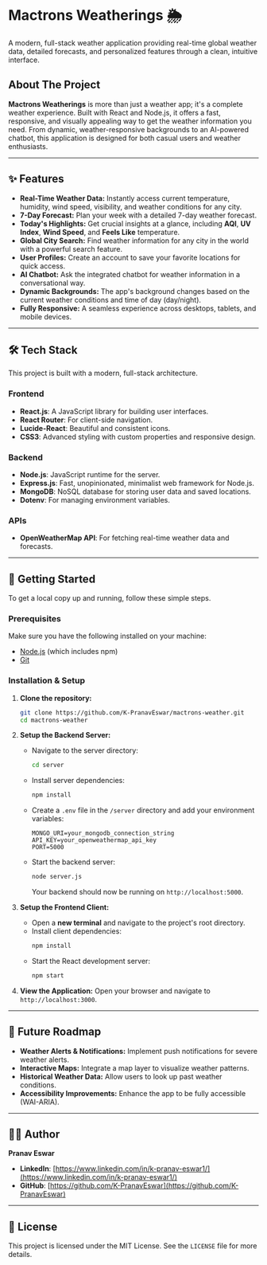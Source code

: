 # Mactrons Weatherings 🌦️

[](https://opensource.org/licenses/MIT)
[](https://react.dev/)
[](https://nodejs.org/)

A modern, full-stack weather application providing real-time global weather data, detailed forecasts, and personalized features through a clean, intuitive interface.

## About The Project

**Mactrons Weatherings** is more than just a weather app; it's a complete weather experience. Built with React and Node.js, it offers a fast, responsive, and visually appealing way to get the weather information you need. From dynamic, weather-responsive backgrounds to an AI-powered chatbot, this application is designed for both casual users and weather enthusiasts.

-----

## ✨ Features

  * **Real-Time Weather Data:** Instantly access current temperature, humidity, wind speed, visibility, and weather conditions for any city.
  * **7-Day Forecast:** Plan your week with a detailed 7-day weather forecast.
  * **Today's Highlights:** Get crucial insights at a glance, including **AQI**, **UV Index**, **Wind Speed**, and **Feels Like** temperature.
  * **Global City Search:** Find weather information for any city in the world with a powerful search feature.
  * **User Profiles:** Create an account to save your favorite locations for quick access.
  * **AI Chatbot:** Ask the integrated chatbot for weather information in a conversational way.
  * **Dynamic Backgrounds:** The app's background changes based on the current weather conditions and time of day (day/night).
  * **Fully Responsive:** A seamless experience across desktops, tablets, and mobile devices.

-----

## 🛠️ Tech Stack

This project is built with a modern, full-stack architecture.

### Frontend

  * **React.js**: A JavaScript library for building user interfaces.
  * **React Router**: For client-side navigation.
  * **Lucide-React**: Beautiful and consistent icons.
  * **CSS3**: Advanced styling with custom properties and responsive design.

### Backend

  * **Node.js**: JavaScript runtime for the server.
  * **Express.js**: Fast, unopinionated, minimalist web framework for Node.js.
  * **MongoDB**: NoSQL database for storing user data and saved locations.
  * **Dotenv**: For managing environment variables.

### APIs

  * **OpenWeatherMap API**: For fetching real-time weather data and forecasts.

-----

## 🚀 Getting Started

To get a local copy up and running, follow these simple steps.

### Prerequisites

Make sure you have the following installed on your machine:

  * [Node.js](https://nodejs.org/) (which includes npm)
  * [Git](https://git-scm.com/)

### Installation & Setup

1.  **Clone the repository:**

    ```sh
    git clone https://github.com/K-PranavEswar/mactrons-weather.git
    cd mactrons-weather
    ```

2.  **Setup the Backend Server:**

      * Navigate to the server directory:
        ```sh
        cd server
        ```
      * Install server dependencies:
        ```sh
        npm install
        ```
      * Create a `.env` file in the `/server` directory and add your environment variables:
        ```env
        MONGO_URI=your_mongodb_connection_string
        API_KEY=your_openweathermap_api_key
        PORT=5000
        ```
      * Start the backend server:
        ```sh
        node server.js
        ```
        Your backend should now be running on `http://localhost:5000`.

3.  **Setup the Frontend Client:**

      * Open a **new terminal** and navigate to the project's root directory.
      * Install client dependencies:
        ```sh
        npm install
        ```
      * Start the React development server:
        ```sh
        npm start
        ```

4.  **View the Application:**
    Open your browser and navigate to `http://localhost:3000`.

-----

## 🔮 Future Roadmap

  * **Weather Alerts & Notifications:** Implement push notifications for severe weather alerts.
  * **Interactive Maps:** Integrate a map layer to visualize weather patterns.
  * **Historical Weather Data:** Allow users to look up past weather conditions.
  * **Accessibility Improvements:** Enhance the app to be fully accessible (WAI-ARIA).

-----

## 👨‍💻 Author

**Pranav Eswar**

  * **LinkedIn**: [https://www.linkedin.com/in/k-pranav-eswar1/](https://www.linkedin.com/in/k-pranav-eswar1/)
  * **GitHub**: [https://github.com/K-PranavEswar](https://github.com/K-PranavEswar)

-----

## 📄 License

This project is licensed under the MIT License. See the `LICENSE` file for more details.
